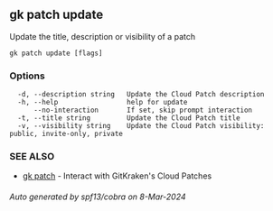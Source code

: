 ## gk patch update

Update the title, description or visibility of a patch

```
gk patch update [flags]
```

### Options

```
  -d, --description string   Update the Cloud Patch description
  -h, --help                 help for update
      --no-interaction       If set, skip prompt interaction
  -t, --title string         Update the Cloud Patch title
  -v, --visibility string    Update the Cloud Patch visibility: public, invite-only, private
```

### SEE ALSO

* [gk patch](gk_patch.md)	 - Interact with GitKraken's Cloud Patches

###### Auto generated by spf13/cobra on 8-Mar-2024
